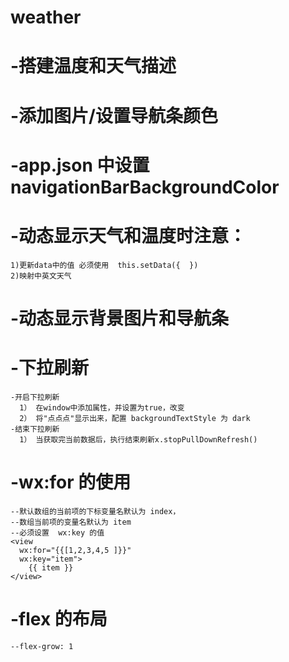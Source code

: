 # weather
# -搭建温度和天气描述
# -添加图片/设置导航条颜色
#    -app.json 中设置navigationBarBackgroundColor

# -动态显示天气和温度时注意：
    1)更新data中的值 必须使用  this.setData({  }) 
    2)映射中英文天气

# -动态显示背景图片和导航条


# -下拉刷新
    -开启下拉刷新
      1） 在window中添加属性，并设置为true，改变
      2） 将"点点点"显示出来，配置 backgroundTextStyle 为 dark
    -结束下拉刷新
      1） 当获取完当前数据后，执行结束刷新x.stopPullDownRefresh()

# -wx:for 的使用
    --默认数组的当前项的下标变量名默认为 index，
    --数组当前项的变量名默认为 item
    --必须设置  wx:key 的值
    <view
      wx:for="{{[1,2,3,4,5 ]}}"  
      wx:key="item">   
        {{ item }}
    </view>

# -flex 的布局
    --flex-grow: 1 
